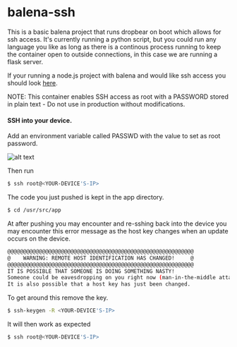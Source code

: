 balena-ssh
=========
This is a basic balena project that runs dropbear on boot which allows for ssh access. It's currently running a python script, but you could run any language you like as long as there is a continous process running to keep the container open to outside connections, in this case we are running a flask server. 

If your running a node.js project with balena and would like ssh access you should look [here](https://github.com/balena-io-playground/ssh-node).

NOTE: This container enables SSH access as root with a PASSWORD stored in plain text - Do not use in production without modifications.

#### SSH into your device. 

Add an environment variable called PASSWD with the value to set as root password.

![alt text](https://github.com/balena-io-playground/balena-ssh-python/blob/balenalib/img/env.png?raw=true "creating envar")

Then run

```sh
$ ssh root@<YOUR-DEVICE'S-IP>
```

The code you just pushed is kept in the app directory.

```sh
$ cd /usr/src/app
```


At after pushing you may encounter and re-sshing back into the device you may encounter this error message as the host key changes when an update occurs on the device.


```sh
@@@@@@@@@@@@@@@@@@@@@@@@@@@@@@@@@@@@@@@@@@@@@@@@@@@@@@@@@@@
@    WARNING: REMOTE HOST IDENTIFICATION HAS CHANGED!     @
@@@@@@@@@@@@@@@@@@@@@@@@@@@@@@@@@@@@@@@@@@@@@@@@@@@@@@@@@@@
IT IS POSSIBLE THAT SOMEONE IS DOING SOMETHING NASTY!
Someone could be eavesdropping on you right now (man-in-the-middle attack)!
It is also possible that a host key has just been changed.
```

To get around this remove the key.

```sh
$ ssh-keygen -R <YOUR-DEVICE'S-IP>
```

It will then work as expected

```sh
$ ssh root@<YOUR-DEVICE'S-IP>
```

